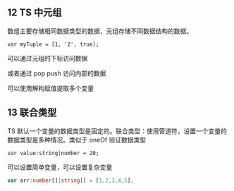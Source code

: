 ## 12 TS 中元组

数组主要存储相同数据类型的数据，元组存储不同数据结构的数据。

`var myTuple = [1, '2', true];`

可以通过元组的下标访问数据

或者通过 pop push 访问内部的数据

可以使用解构赋值提取多个变量


## 13 联合类型

TS 默认一个变量的数据类型是固定的。联合类型：使用管道符，设置一个变量的数据类型是多种情况。类似于 oneOf 验证数据类型

`var value:string|number = 20;`

可以设置简单变量，可以设置复杂变量

```ts
var arr:number[]|string[] = [1,2,3,4,5];
```